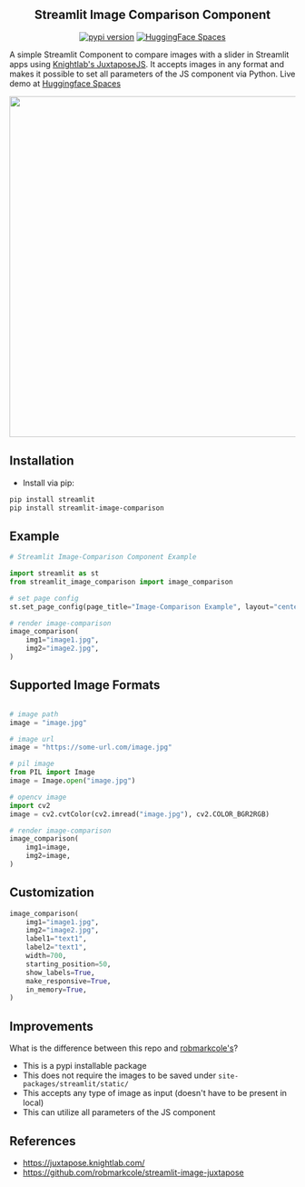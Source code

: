 <div align="center">
<h2>
    Streamlit Image Comparison Component
</h2>
</div>

<div align="center">
    <a href="https://badge.fury.io/py/streamlit-image-comparison"><img src="https://badge.fury.io/py/streamlit-image-comparison.svg" alt="pypi version"></a>
    <a href="https://huggingface.co/spaces/fcakyon/streamlit-image-comparison"><img src="https://raw.githubusercontent.com/fcakyon/streamlit-image-comparison/main/resources/hf_spaces_badge.svg" alt="HuggingFace Spaces"></a>
</div>

A simple Streamlit Component to compare images with a slider in Streamlit apps using [Knightlab's JuxtaposeJS](https://juxtapose.knightlab.com/). It accepts images in any format and makes it possible to set all parameters of the JS component via Python. Live demo at [Huggingface Spaces](https://huggingface.co/spaces/fcakyon/streamlit-image-comparison)

<p align="center">
<a href='https://huggingface.co/spaces/fcakyon/streamlit-image-comparison' target='_blank'> <img src="https://user-images.githubusercontent.com/34196005/143328163-2976a3b6-91d0-47c5-b872-c92dd6ea404e.gif" width="600"></a>

</p>

## Installation
- Install via pip:

```bash
pip install streamlit
pip install streamlit-image-comparison
```

## Example

```python
# Streamlit Image-Comparison Component Example

import streamlit as st
from streamlit_image_comparison import image_comparison

# set page config
st.set_page_config(page_title="Image-Comparison Example", layout="centered")

# render image-comparison
image_comparison(
    img1="image1.jpg",
    img2="image2.jpg",
)
```

## Supported Image Formats

```python

# image path
image = "image.jpg"

# image url
image = "https://some-url.com/image.jpg"

# pil image
from PIL import Image
image = Image.open("image.jpg")

# opencv image
import cv2
image = cv2.cvtColor(cv2.imread("image.jpg"), cv2.COLOR_BGR2RGB)

# render image-comparison
image_comparison(
    img1=image,
    img2=image,
)
```

## Customization

```python
image_comparison(
    img1="image1.jpg",
    img2="image2.jpg",
    label1="text1",
    label2="text1",
    width=700,
    starting_position=50,
    show_labels=True,
    make_responsive=True,
    in_memory=True,
)
```

## Improvements

What is the difference between this repo and [robmarkcole's](https://github.com/robmarkcole/streamlit-image-juxtapose)?

- This is a pypi installable package
- This does not require the images to be saved under `site-packages/streamlit/static/`
- This accepts any type of image as input (doesn't have to be present in local)
- This can utilize all parameters of the JS component

## References
- https://juxtapose.knightlab.com/
- https://github.com/robmarkcole/streamlit-image-juxtapose
